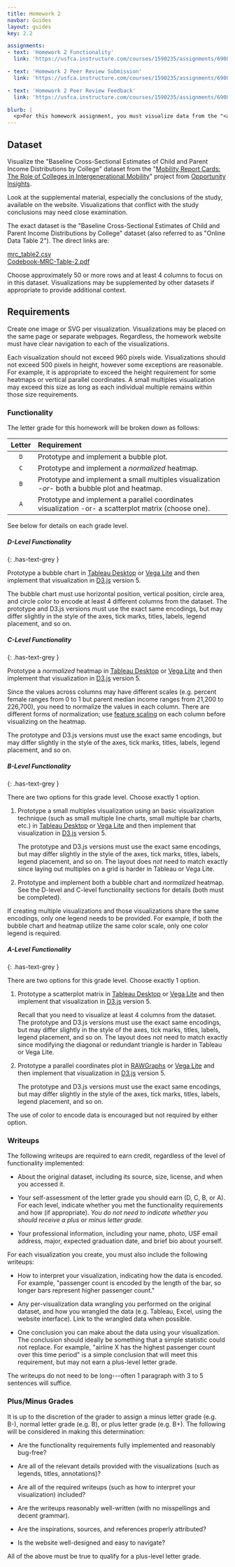 ```yaml
---
title: Homework 2
navbar: Guides
layout: guides
key: 2.2

assignments:
- text: 'Homework 2 Functionality'
  link: 'https://usfca.instructure.com/courses/1590235/assignments/6908005'

- text: 'Homework 2 Peer Review Submission'
  link: 'https://usfca.instructure.com/courses/1590235/assignments/6908006'

- text: 'Homework 2 Peer Review Feedback'
  link: 'https://usfca.instructure.com/courses/1590235/assignments/6908007'

blurb: |
  <p>For this homework assignment, you must visualize data from the "<a href="https://opportunityinsights.org/paper/mobilityreportcards/">Mobility Report Cards: The Role of Colleges in Intergenerational Mobility</a>" project using a multivariate visualization technique in D3.js (version 5).</p>
---
```


## Dataset

Visualize the "Baseline Cross-Sectional Estimates of Child and Parent Income Distributions by College" dataset from the "[Mobility Report Cards: The Role of Colleges in Intergenerational Mobility](https://opportunityinsights.org/paper/mobilityreportcards/)" project from [Opportunity Insights](https://opportunityinsights.org/).

Look at the supplemental material, especially the conclusions of the study, available on the website. Visualizations that conflict with the study conclusions may need close examination.

The exact dataset is the "Baseline Cross-Sectional Estimates of Child and Parent Income Distributions by College" dataset (also referred to as "Online Data Table 2"). The direct links are:

[mrc_table2.csv](https://opportunityinsights.org/wp-content/uploads/2018/04/mrc_table2.csv)  
[Codebook-MRC-Table-2.pdf](https://opportunityinsights.org/wp-content/uploads/2018/04/Codebook-MRC-Table-2.pdf)

Choose approximately 50 or more rows and at least 4 columns to focus on in this dataset. Visualizations may be supplemented by other datasets if appropriate to provide additional context.

## Requirements

Create one image or SVG per visualization. Visualizations may be placed on the same page or separate webpages. Regardless, the homework website must have clear navigation to each of the visualizations.

Each visualization should not exceed 960 pixels wide. Visualizations should not exceed 500 pixels in height, however some exceptions are reasonable. For example, it is appropriate to exceed the height requirement for some heatmaps or vertical parallel coordinates. A small multiples visualization may exceed this size as long as each individual multiple remains within those size requirements.

### Functionality

The letter grade for this homework will be broken down as follows:

| Letter | Requirement |
|:------:|:------------|
| `D` | Prototype and implement a bubble plot. |
| `C` | Prototype and implement a *normalized* heatmap. |
| `B` | Prototype and implement a small multiples visualization *-or-* both a bubble plot and heatmap. |
| `A` | Prototype and implement a parallel coordinates visualization -or- a scatterplot matrix (choose one). |

See below for details on each grade level.

##### D-Level Functionality
{: .has-text-grey }

Prototype a bubble chart in [Tableau Desktop](https://www.tableau.com/products/desktop) or [Vega Lite](https://vega.github.io/vega-lite/examples/#scatter--strip-plots) and then implement that visualization in [D3.js](https://d3js.org/) version 5.

The bubble chart must use horizontal position, vertical position, circle area, and circle color to encode at least 4 different columns from the dataset. The prototype and D3.js versions must use the exact same encodings, but may differ slightly in the style of the axes, tick marks, titles, labels, legend placement, and so on.

##### C-Level Functionality
{: .has-text-grey }

Prototype a *normalized* heatmap in [Tableau Desktop](https://www.tableau.com/products/desktop) or [Vega Lite](https://vega.github.io/vega-lite/examples/#table-based-plots) and then implement that visualization in [D3.js](https://d3js.org/) version 5.

Since the values across columns may have different scales (e.g. percent female ranges from 0 to 1 but parent median income ranges from 21,200 to 226,700), you need to normalize the values in each column. There are different forms of normalization; use [feature scaling](https://en.wikipedia.org/wiki/Feature_scaling) on each column before visualizing on the heatmap.

The prototype and D3.js versions must use the exact same encodings, but may differ slightly in the style of the axes, tick marks, titles, labels, legend placement, and so on.

##### B-Level Functionality
{: .has-text-grey }

There are two options for this grade level. Choose exactly 1 option.

  1. Prototype a small multiples visualization using an basic visualization technique (such as small multiple line charts, small multiple bar charts, etc.) in [Tableau Desktop](https://www.tableau.com/products/desktop) or [Vega Lite](https://vega.github.io/vega-lite/examples/#faceting-trellis-plot--small-multiples) and then implement that visualization in [D3.js](https://d3js.org/) version 5.

      The prototype and D3.js versions must use the exact same encodings, but may differ slightly in the style of the axes, tick marks, titles, labels, legend placement, and so on. The layout does *not* need to match exactly since laying out multiples on a grid is harder in Tableau or Vega Lite.

  2. Prototype and implement both a bubble chart and *normalized* heatmap. See the D-level and C-level functionality sections for details (both must be completed).

If creating multiple visualizations and those visualizations share the same encodings, only one legend needs to be provided. For example, if both the bubble chart and heatmap utilize the same color scale, only one color legend is required.

##### A-Level Functionality
{: .has-text-grey }

There are two options for this grade level. Choose exactly 1 option.

  1. Prototype a scatterplot matrix in [Tableau Desktop](https://www.tableau.com/products/desktop) or [Vega Lite](https://vega.github.io/vega-lite/examples/interactive_splom.html) and then implement that visualization in [D3.js](https://d3js.org/) version 5.

      Recall that you need to visualize at least 4 columns from the dataset. The prototype and D3.js versions must use the exact same encodings, but may differ slightly in the style of the axes, tick marks, titles, labels, legend placement, and so on. The layout does *not* need to match exactly since modifying the diagonal or redundant triangle is harder in Tableau or Vega Lite.

  2. Prototype a parallel coordinates plot in [RAWGraphs](http://app.rawgraphs.io/) or [Vega Lite](https://vega.github.io/vega-lite/examples/parallel_coordinate.html) and then implement that visualization in [D3.js](https://d3js.org/) version 5.

      The prototype and D3.js versions must use the exact same encodings, but may differ slightly in the style of the axes, tick marks, titles, labels, legend placement, and so on.

The use of color to encode data is encouraged but not required by either option.

### Writeups

The following writeups are required to earn credit, regardless of the level of functionality implemented:

  - About the original dataset, including its source, size, license, and when you accessed it.

  - Your self-assessment of the letter grade you should earn (D, C, B, or A). For each level, indicate whether you met the functionality requirements and how (if appropriate). *You do not need to indicate whether you should receive a plus or minus letter grade.*

  - Your professional information, including your name, photo, USF email address, major, expected graduation date, and brief bio about yourself.

For each visualization you create, you must also include the following writeups:

  - How to interpret your visualization, indicating how the data is encoded. For example, "passenger count is encoded by the length of the bar, so longer bars represent higher passenger count."

  - Any per-visualization data wrangling you performed on the original dataset, and how you wrangled the data (e.g. Tableau, Excel, using the website interface). Link to the wrangled data when possible.

  - One conclusion you can make about the data using your visualization. The conclusion should ideally be something that a simple statistic could not replace. For example, "airline X has the highest passenger count over this time period" is a simple conclusion that will meet this requirement, but may not earn a plus-level letter grade.

The writeups do not need to be long---often 1 paragraph with 3 to 5 sentences will suffice.

### Plus/Minus Grades

It is up to the discretion of the grader to assign a minus letter grade (e.g. B-), normal letter grade (e.g. B), or plus letter grade (e.g. B+). The following will be considered in making this determination:

  - Are the functionality requirements fully implemented and reasonably bug-free?

  - Are all of the relevant details provided with the visualizations (such as legends, titles, annotations)?

  - Are all of the required writeups (such as how to interpret your visualization) included?

  - Are the writeups reasonably well-written (with no misspellings and decent grammar).

  - Are the inspirations, sources, and references properly attributed?

  - Is the website well-designed and easy to navigate?

All of the above must be true to qualify for a plus-level letter grade.
